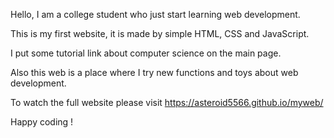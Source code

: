 

Hello, I am a college student who just start learning web development.

This is my first website, it is made by simple HTML, CSS and JavaScript.

I put some tutorial link about computer science on the main page. 

Also this web is a place where I try new functions and toys about web development. 

To watch the full website please visit https://asteroid5566.github.io/myweb/

Happy coding !
